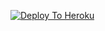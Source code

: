 [![Deploy To Heroku](https://www.herokucdn.com/deploy/button.svg)](https://heroku.com/deploy?template=https://github.com/haridas008/zsec)
